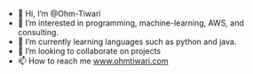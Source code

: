 - 👋 Hi, I’m @Ohm-Tiwari
- 👀 I’m interested in programming, machine-learning, AWS, and consulting.
- 🌱 I’m currently learning languages such as python and java.
- 💞️ I’m looking to collaborate on projects
- 📫 How to reach me www.ohmtiwari.com

<!---
Ohm-Tiwari/Ohm-Tiwari is a ✨ special ✨ repository because its `README.md` (this file) appears on your GitHub profile.
You can click the Preview link to take a look at your changes.
--->
